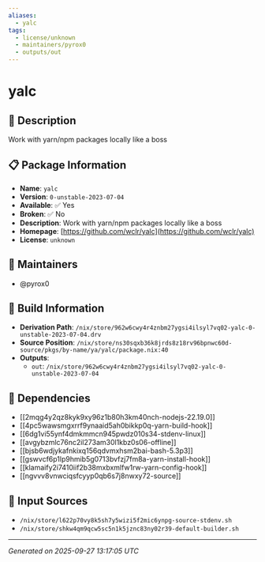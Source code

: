 ```yaml
---
aliases:
  - yalc
tags:
  - license/unknown
  - maintainers/pyrox0
  - outputs/out
---
```


# yalc

## 📝 Description

Work with yarn/npm packages locally like a boss

## 📋 Package Information

- **Name**: `yalc`
- **Version**: `0-unstable-2023-07-04`
- **Available**: ✅ Yes
- **Broken**: ✅ No
- **Description**: Work with yarn/npm packages locally like a boss
- **Homepage**: [https://github.com/wclr/yalc](https://github.com/wclr/yalc)
- **License**: `unknown`
## 👥 Maintainers

- @pyrox0


## 🔧 Build Information

- **Derivation Path**: `/nix/store/962w6cwy4r4znbm27ygsi4ilsyl7vq02-yalc-0-unstable-2023-07-04.drv`
- **Source Position**: `/nix/store/ns30sqxb36k8jrds8z18rv96bpnwc60d-source/pkgs/by-name/ya/yalc/package.nix:40`
- **Outputs**:
  - `out`:  `/nix/store/962w6cwy4r4znbm27ygsi4ilsyl7vq02-yalc-0-unstable-2023-07-04`

## 🔗 Dependencies

- [[2mqg4y2qz8kyk9xy96z1b80h3km40nch-nodejs-22.19.0]]
- [[4pc5wawsmgxrrf9ynaaid5ah0bikkp0q-yarn-build-hook]]
- [[6dg1vi55ynf4dmkmmcn945pwdz010s34-stdenv-linux]]
- [[avgybzmlc76nc2il273am30l1kbz0s06-offline]]
- [[bjsb6wdjykafnkixq156qdvmxhsm2bai-bash-5.3p3]]
- [[gswvcf6p1lp9hmib5g0713bvfzj7fm8a-yarn-install-hook]]
- [[klamaify2i7410iif2b38mxbxmlfw1rw-yarn-config-hook]]
- [[ngvvv8vnwciqsfcyyp0qb6s7j8nwxy72-source]]

## 📁 Input Sources

- `/nix/store/l622p70vy8k5sh7y5wizi5f2mic6ynpg-source-stdenv.sh`
- `/nix/store/shkw4qm9qcw5sc5n1k5jznc83ny02r39-default-builder.sh`

---
*Generated on 2025-09-27 13:17:05 UTC*
